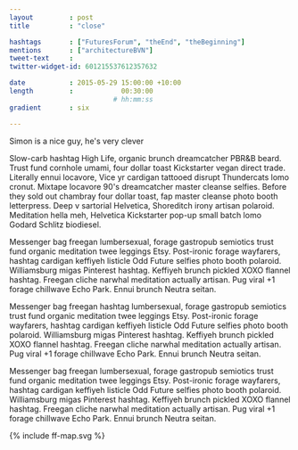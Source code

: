 ```yaml
---
layout         : post
title          : "close"

hashtags       : ["FuturesForum", "theEnd", "theBeginning"]
mentions       : ["architectureBVN"]
tweet-text     :
twitter-widget-id: 601215537612357632

date           : 2015-05-29 15:00:00 +10:00
length         :            00:30:00
                          # hh:mm:ss
gradient       : six

---
```





Simon is a nice guy, he's very clever

Slow-carb hashtag High Life, organic brunch dreamcatcher PBR&B beard. Trust fund cornhole umami, four dollar toast Kickstarter vegan direct trade. Literally ennui locavore, Vice yr cardigan tattooed disrupt Thundercats lomo cronut. Mixtape locavore 90's dreamcatcher master cleanse selfies. Before they sold out chambray four dollar toast, fap master cleanse photo booth letterpress. Deep v sartorial Helvetica, Shoreditch irony artisan polaroid. Meditation hella meh, Helvetica Kickstarter pop-up small batch lomo Godard Schlitz biodiesel.

Messenger bag freegan lumbersexual, forage gastropub semiotics trust fund organic meditation twee leggings Etsy. Post-ironic forage wayfarers, hashtag cardigan keffiyeh listicle Odd Future selfies photo booth polaroid. Williamsburg migas Pinterest hashtag. Keffiyeh brunch pickled XOXO flannel hashtag. Freegan cliche narwhal meditation actually artisan. Pug viral +1 forage chillwave Echo Park. Ennui brunch Neutra seitan.

Messenger bag freegan hashtag lumbersexual, forage gastropub semiotics trust fund organic meditation twee leggings Etsy. Post-ironic forage wayfarers, hashtag cardigan keffiyeh listicle Odd Future selfies photo booth polaroid. Williamsburg migas Pinterest hashtag. Keffiyeh brunch pickled XOXO flannel hashtag. Freegan cliche narwhal meditation actually artisan. Pug viral +1 forage chillwave Echo Park. Ennui brunch Neutra seitan.

Messenger bag freegan lumbersexual, forage gastropub semiotics trust fund organic meditation twee leggings Etsy. Post-ironic forage wayfarers, hashtag cardigan keffiyeh listicle Odd Future selfies photo booth polaroid. Williamsburg migas Pinterest hashtag. Keffiyeh brunch pickled XOXO flannel hashtag. Freegan cliche narwhal meditation actually artisan. Pug viral +1 forage chillwave Echo Park. Ennui brunch Neutra seitan.

<div class="the-map">{% include ff-map.svg %}</div>
